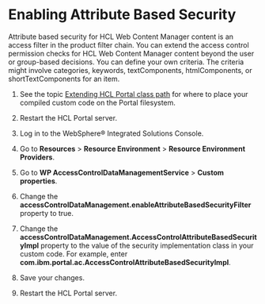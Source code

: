 # Enabling Attribute Based Security

Attribute based security for HCL Web Content Manager content is an access filter in the product filter chain. You can extend the access control permission checks for HCL Web Content Manager content beyond the user or group-based decisions. You can define your own criteria. The criteria might involve categories, keywords, textComponents, htmlComponents, or shortTextComponents for an item.

1.  See the topic [Extending HCL Portal class path](/digital-experience/extend_dx/development_tools/ext_wp_classpath/ext_wp_classpath) for where to place your compiled custom code on the Portal filesystem.

2.  Restart the HCL Portal server.

3.  Log in to the WebSphere® Integrated Solutions Console.

4.  Go to **Resources** \> **Resource Environment** \> **Resource Environment Providers**.

5.  Go to **WP AccessControlDataManagementService** \> **Custom properties**.

6.  Change the **accessControlDataManagement.enableAttributeBasedSecurityFilter** property to true.

7.  Change the **accessControlDataManagement.AccessControlAttributeBasedSecurityImpl** property to the value of the security implementation class in your custom code. For example, enter **com.ibm.portal.ac.AccessControlAttributeBasedSecurityImpl**.

8.  Save your changes.

9.  Restart the HCL Portal server.



